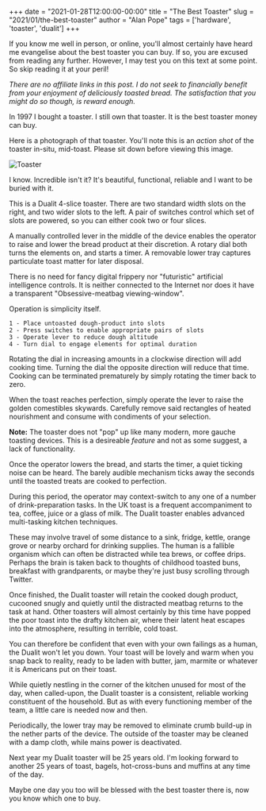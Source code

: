 +++
date = "2021-01-28T12:00:00-00:00"
title = "The Best Toaster"
slug = "2021/01/the-best-toaster"
author = "Alan Pope"
tags = ['hardware', 'toaster', 'dualit']
+++

If you know me well in person, or online, you'll almost certainly have heard me evangelise about the best toaster you can buy. If so, you are excused from reading any further. However, I may test you on this text at some point. So skip reading it at your peril!

*There are no affiliate links in this post. I do not seek to financially benefit from your enjoyment of deliciously toasted bread. The satisfaction that you might do so though, is reward enough.*

In 1997 I bought a toaster. I still own that toaster. It is the best toaster money can buy.

Here is a photograph of that toaster. You'll note this is an *action shot* of the toaster in-situ, mid-toast. Please sit down before viewing this image.

![Toaster](/images/2021-01-28/toaster.jpg)

I know. Incredible isn't it? It's beautiful, functional, reliable and I want to be buried with it.

This is a Dualit 4-slice toaster. There are two standard width slots on the right, and two wider slots to the left. A pair of switches control which set of slots are powered, so you can either cook two or four slices. 

A manually controlled lever in the middle of the device enables the operator to raise and lower the bread product at their discretion. A rotary dial both turns the elements on, and starts a timer. A removable lower tray captures particulate toast matter for later disposal.

There is no need for fancy digital frippery nor "futuristic" artificial intelligence controls. It is neither connected to the Internet nor does it have a transparent "Obsessive-meatbag viewing-window".

Operation is simplicity itself. 

    1 - Place untoasted dough-product into slots
    2 - Press switches to enable appropriate pairs of slots
    3 - Operate lever to reduce dough altitude
    4 - Turn dial to engage elements for optimal duration

Rotating the dial in increasing amounts in a clockwise direction will add cooking time. Turning the dial the opposite direction will reduce that time. Cooking can be terminated prematurely by simply rotating the timer back to zero.

When the toast reaches perfection, simply operate the lever to raise the golden comestibles skywards. Carefully remove said rectangles of heated nourishment and consume with condiments of your selection.

**Note:** The toaster does not "pop" up like many modern, more gauche toasting devices. This is a desireable *feature* and not as some suggest, a lack of functionality. 

Once the operator lowers the bread, and starts the timer, a quiet ticking noise can be heard. The barely audible mechanism ticks away the seconds until the toasted treats are cooked to perfection.

During this period, the operator may context-switch to any one of a number of drink-preparation tasks. In the UK toast is a frequent accompaniment to tea, coffee, juice or a glass of milk. The Dualit toaster enables advanced multi-tasking kitchen techniques. 

These may involve travel of some distance to a sink, fridge, kettle, orange grove or nearby orchard for drinking supplies. The human is a fallible organism which can often be distracted while tea brews, or coffee drips. Perhaps the brain is taken back to thoughts of childhood toasted buns, breakfast with grandparents, or maybe they're just busy scrolling through Twitter.

Once finished, the Dualit toaster will retain the cooked dough product, cucooned snugly and quietly until the distracted meatbag returns to the task at hand. Other toasters will almost certainly by this time have popped the poor toast into the drafty kitchen air, where their latent heat escapes into the atmosphere, resulting in terrible, cold toast.

You can therefore be confident that even with your own failings as a human, the Dualit won't let you down. Your toast will be lovely and warm when you snap back to reality, ready to be laden with butter, jam, marmite or whatever it is Americans put on their toast.

While quietly nestling in the corner of the kitchen unused for most of the day, when called-upon, the Dualit toaster is a consistent, reliable working constituent of the household. But as with every functioning member of the team, a little care is needed now and then. 

Periodically, the lower tray may be removed to eliminate crumb build-up in the nether parts of the device. The outside of the toaster may be cleaned with a damp cloth, while mains power is deactivated.

Next year my Dualit toaster will be 25 years old. I'm looking forward to another 25 years of toast, bagels, hot-cross-buns and muffins at any time of the day.

Maybe one day you too will be blessed with the best toaster there is, now you know which one to buy. 